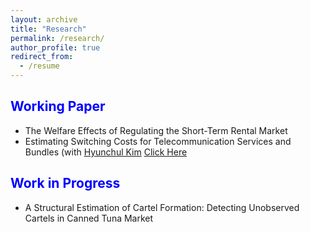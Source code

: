 ```yaml
---
layout: archive
title: "Research"
permalink: /research/
author_profile: true
redirect_from:
  - /resume
---
```




<span style="color:blue">Working Paper</span>
---
* The Welfare Effects of Regulating the Short-Term Rental Market
* Estimating Switching Costs for Telecommunication Services and Bundles (with [Hyunchul Kim](https://hyunkimecon.github.io/) [Click Here](https://papers.ssrn.com/sol3/papers.cfm?abstract_id=3787321)

<span style="color:blue">Work in Progress</span>
---
*  A Structural Estimation of Cartel Formation: Detecting Unobserved Cartels in Canned Tuna Market
